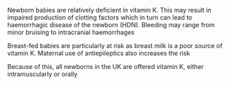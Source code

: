 Newborn babies are relatively deficient in vitamin K. This may result in impaired production of clotting factors which in turn can lead to haemorrhagic disease of the newborn (HDN). Bleeding may range from minor bruising to intracranial haemorrhages  
  
Breast\-fed babies are particularly at risk as breast milk is a poor source of vitamin K. Maternal use of antiepileptics also increases the risk  
  
Because of this, all newborns in the UK are offered vitamin K, either intramuscularly or orally